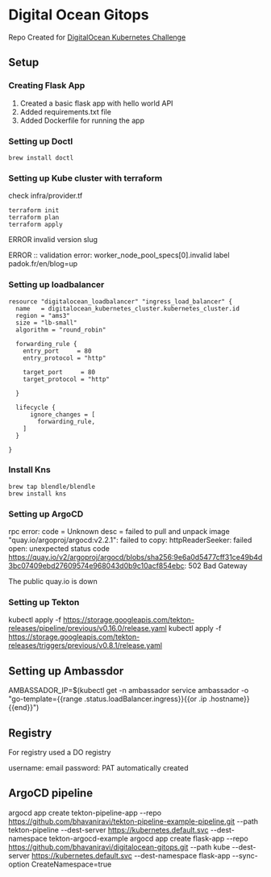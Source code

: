 # Digital Ocean Gitops

Repo Created for [DigitalOcean Kubernetes Challenge](https://www.digitalocean.com/community/pages/kubernetes-challenge)

## Setup

### Creating Flask App

1. Created a basic flask app with hello world API
2. Added requirements.txt file
3. Added Dockerfile for running the app

### Setting up Doctl

```
brew install doctl
```

### Setting up Kube cluster with terraform

check infra/provider.tf

```
terraform init
terraform plan
terraform apply
```


ERROR invalid version slug

ERROR :: validation error: worker_node_pool_specs[0].invalid label padok.fr/en/blog=up

### Setting up loadbalancer

```
resource "digitalocean_loadbalancer" "ingress_load_balancer" {
  name   = digitalocean_kubernetes_cluster.kubernetes_cluster.id
  region = "ams3"
  size = "lb-small"
  algorithm = "round_robin"

  forwarding_rule {
    entry_port     = 80
    entry_protocol = "http"

    target_port     = 80
    target_protocol = "http"

  }

  lifecycle {
      ignore_changes = [
        forwarding_rule,
    ]
  }

}
```


### Install Kns

```
brew tap blendle/blendle
brew install kns
```

### Setting up ArgoCD


rpc error: code = Unknown desc = failed to pull and unpack image "quay.io/argoproj/argocd:v2.2.1": failed to copy: httpReaderSeeker: failed open: unexpected status code https://quay.io/v2/argoproj/argocd/blobs/sha256:9e6a0d5477cff31ce49b4d3bc07409ebd27609574e968043d0b9c10acf854ebc: 502 Bad Gateway

The public quay.io is down

### Setting up Tekton

kubectl apply -f https://storage.googleapis.com/tekton-releases/pipeline/previous/v0.16.0/release.yaml
kubectl apply -f https://storage.googleapis.com/tekton-releases/triggers/previous/v0.8.1/release.yaml

## Setting up Ambassdor

AMBASSADOR_IP=$(kubectl get -n ambassador service ambassador -o "go-template={{range .status.loadBalancer.ingress}}{{or .ip .hostname}}{{end}}")

## Registry

For registry used a DO registry

username: email
password: PAT automatically created

## ArgoCD pipeline

argocd app create tekton-pipeline-app --repo https://github.com/bhavaniravi/tekton-pipeline-example-pipeline.git --path tekton-pipeline --dest-server https://kubernetes.default.svc --dest-namespace tekton-argocd-example
argocd app create flask-app --repo https://github.com/bhavaniravi/digitalocean-gitops.git --path kube --dest-server https://kubernetes.default.svc --dest-namespace flask-app --sync-option CreateNamespace=true